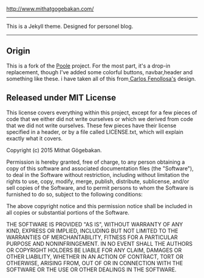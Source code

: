 http://www.mithatgogebakan.com/

-----------

This is a Jekyll theme. Designed for personel blog.

----------


Origin
-------------

This is a fork of the [Poole](https://github.com/poole/poole/) project. For the most part, it's a drop-in replacement, though I've added some colorful buttons, navbar,header and something like these. i have taken all of this from[ Carlos Fenollosa's](https://github.com/cfenollosa)  design.


Released under MIT License
-------------

This license covers everything within this project, except for a few pieces of code that we either did not write ourselves or which we derived from code that we did not write ourselves. These few pieces have their license specified in a header, or by a file called LICENSE.txt, which will explain exactly what it covers.

Copyright (c) 2015 Mithat Gögebakan.

Permission is hereby granted, free of charge, to any person obtaining a copy of this software and associated documentation files (the "Software"), to deal in the Software without restriction, including without limitation the rights to use, copy, modify, merge, publish, distribute, sublicense, and/or sell copies of the Software, and to permit persons to whom the Software is furnished to do so, subject to the following conditions:

The above copyright notice and this permission notice shall be included in all copies or substantial portions of the Software.

THE SOFTWARE IS PROVIDED "AS IS", WITHOUT WARRANTY OF ANY KIND, EXPRESS OR IMPLIED, INCLUDING BUT NOT LIMITED TO THE WARRANTIES OF MERCHANTABILITY, FITNESS FOR A PARTICULAR PURPOSE AND NONINFRINGEMENT. IN NO EVENT SHALL THE AUTHORS OR COPYRIGHT HOLDERS BE LIABLE FOR ANY CLAIM, DAMAGES OR OTHER LIABILITY, WHETHER IN AN ACTION OF CONTRACT, TORT OR OTHERWISE, ARISING FROM, OUT OF OR IN CONNECTION WITH THE SOFTWARE OR THE USE OR OTHER DEALINGS IN THE SOFTWARE.
